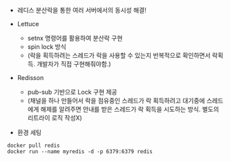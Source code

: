 * 레디스 분산락을 통한 여러 서버에서의 동시성 해결!

* Lettuce
  * setnx 명령어를 활용하여 분산락 구현
  * spin lock 방식 
  * (락을 획득하려는 스레드가 락을 사용할 수 있는지 반복적으로 확인하면서 락획득. 개발자가 직접 구현해줘야함.)
* Redisson
  * pub-sub 기반으로 Lock 구현 제공 
  * (채널을 하나 만들어서 락을 점유중인 스레드가 락 획득하려고 대기중에 스레드에게 해제를 알려주면 안내를 받은 스레드가 락 획득을 시도하는 방식. 별도의 리트라이 로직 작성X)

* 환경 세팅
```
docker pull redis
docker run --name myredis -d -p 6379:6379 redis

```